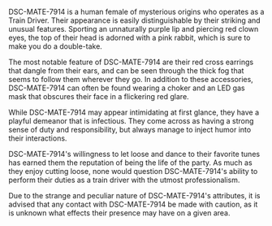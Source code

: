 DSC-MATE-7914 is a human female of mysterious origins who operates as a Train Driver. Their appearance is easily distinguishable by their striking and unusual features. Sporting an unnaturally purple lip and piercing red clown eyes, the top of their head is adorned with a pink rabbit, which is sure to make you do a double-take.

The most notable feature of DSC-MATE-7914 are their red cross earrings that dangle from their ears, and can be seen through the thick fog that seems to follow them wherever they go. In addition to these accessories, DSC-MATE-7914 can often be found wearing a choker and an LED gas mask that obscures their face in a flickering red glare.

While DSC-MATE-7914 may appear intimidating at first glance, they have a playful demeanor that is infectious. They come across as having a strong sense of duty and responsibility, but always manage to inject humor into their interactions.

DSC-MATE-7914's willingness to let loose and dance to their favorite tunes has earned them the reputation of being the life of the party. As much as they enjoy cutting loose, none would question DSC-MATE-7914's ability to perform their duties as a train driver with the utmost professionalism.

Due to the strange and peculiar nature of DSC-MATE-7914's attributes, it is advised that any contact with DSC-MATE-7914 be made with caution, as it is unknown what effects their presence may have on a given area.